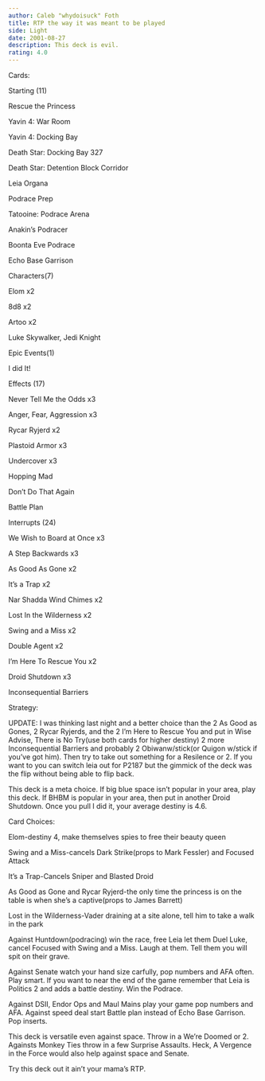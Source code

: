 ```yaml
---
author: Caleb "whydoisuck" Foth
title: RTP the way it was meant to be played
side: Light
date: 2001-08-27
description: This deck is evil.
rating: 4.0
---
```

Cards: 

Starting (11)
Rescue the Princess
Yavin 4: War Room
Yavin 4: Docking Bay
Death Star: Docking Bay 327
Death Star: Detention Block Corridor
Leia Organa
Podrace Prep
Tatooine: Podrace Arena
Anakin’s Podracer
Boonta Eve Podrace
Echo Base Garrison

Characters(7)
Elom x2
8d8 x2
Artoo x2
Luke Skywalker, Jedi Knight

Epic Events(1)
I did It!

Effects (17)
Never Tell Me the Odds x3
Anger, Fear, Aggression x3
Rycar Ryjerd x2
Plastoid Armor x3
Undercover x3
Hopping Mad
Don’t Do That Again
Battle Plan

Interrupts (24)
We Wish to Board at Once x3
A Step Backwards x3
As Good As Gone x2
It’s a Trap x2
Nar Shadda Wind Chimes x2
Lost In the Wilderness x2
Swing and a Miss x2
Double Agent x2
I’m Here To Rescue You x2
Droid Shutdown x3
Inconsequential Barriers



Strategy: 

UPDATE:  I was thinking last night and a better choice than the 2 As Good as Gones, 2 Rycar Ryjerds, and the 2 I’m Here to Rescue You and put in Wise Advise, There is No Try(use both cards for higher destiny) 2 more Inconsequential Barriers and probably 2 Obiwanw/stick(or Quigon w/stick if you’ve got him).  Then try to take out something for a Resilence or 2.  If you want to you can switch leia out for P2187 but the gimmick of the deck was the flip without being able to flip back.  
This deck is a meta choice.  If big blue space isn’t popular in your area, play this deck.  If BHBM is popular in your area, then put in another Droid Shutdown. Once you pull I did it, your average destiny is 4.6.
Card Choices:
Elom-destiny 4, make themselves spies to free their beauty queen
Swing and a Miss-cancels Dark Strike(props to Mark Fessler) and Focused Attack
It’s a Trap-Cancels Sniper and Blasted Droid
As Good as Gone and Rycar Ryjerd-the only time the princess is on the table is when she’s a captive(props to James Barrett)
Lost in the Wilderness-Vader draining at a site alone, tell him to take a walk in the park

Against Huntdown(podracing) win the race, free Leia let them Duel Luke, cancel Focused with Swing and a Miss.  Laugh at them. Tell them you will spit on their grave.

Against Senate watch your hand size carfully,  pop numbers and AFA often.  Play smart.  If you want to near the end of the game remember that Leia is Politics 2 and adds a battle destiny.  Win the Podrace.

Against DSII, Endor Ops and Maul Mains play your game pop numbers and AFA.  Against speed deal start Battle plan instead of Echo Base Garrison.  Pop inserts.  

This deck is versatile even against space.  Throw in a We’re Doomed or 2.  Againsts Monkey Ties throw in a few Surprise Assaults.  Heck, A Vergence in the Force would also help against space and Senate.
Try this deck out it ain’t your mama’s RTP.  